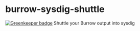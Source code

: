 # burrow-sysdig-shuttle

[![Greenkeeper badge](https://badges.greenkeeper.io/groupby/burrow-sysdig-shuttle.svg)](https://greenkeeper.io/)
Shuttle your Burrow output into sysdig
